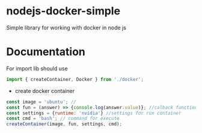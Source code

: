 # nodejs-docker-simple
Simple library for working with docker in node js
# Documentation
For import lib should use 
``` js
import { createContainer, Docker } from './docker';
```
* create docker container
```js
const image = 'ubuntu'; //
const fun = (answer) => {console.log(answer.value)}; //calback function (answer is object {status, value}
const settings = {runtime: 'nvidia'} //settings for run container
const cmd = 'bash'; // command for execute
createContainer(image, fun, settings, cmd);
```
